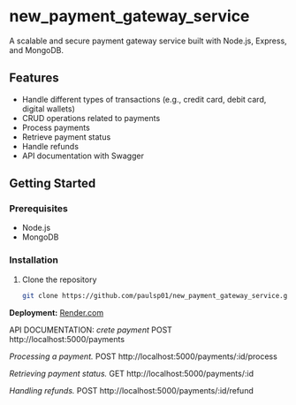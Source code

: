 # new_payment_gateway_service



A scalable and secure payment gateway service built with Node.js, Express, and MongoDB.

## Features

- Handle different types of transactions (e.g., credit card, debit card, digital wallets)
- CRUD operations related to payments
- Process payments
- Retrieve payment status
- Handle refunds
- API documentation with Swagger

## Getting Started

### Prerequisites

- Node.js
- MongoDB

### Installation

1. Clone the repository
   ```sh
   git clone https://github.com/paulsp01/new_payment_gateway_service.git


**Deployment:** [Render.com](https://new-payment-gateway-service-2.onrender.com)

API DOCUMENTATION:
*crete payment*
POST http://localhost:5000/payments

*Processing a payment.*
POST http://localhost:5000/payments/:id/process

*Retrieving payment status.*
GET http://localhost:5000/payments/:id

*Handling refunds.*
POST http://localhost:5000/payments/:id/refund